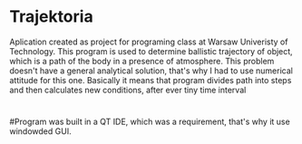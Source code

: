 # Trajektoria

Aplication created as project for programing class at Warsaw Univeristy of Technology.
This program is used to determine ballistic trajectory of object, which is a path of the body in a presence of atmosphere.
This problem doesn't have a general analytical solution, that's why I had to use numerical attitude for this one.
Basically it means that program divides path into steps and then calculates new conditions, after ever tiny time interval
#
#Program was built in a QT IDE, which was a requirement, that's why it use windowded GUI.
